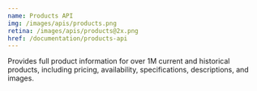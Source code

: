 ```yaml
---
name: Products API
img: /images/apis/products.png
retina: /images/apis/products@2x.png
href: /documentation/products-api
---
```


Provides full product information for over 1M current and historical products, including pricing, availability, specifications, descriptions, and images.
